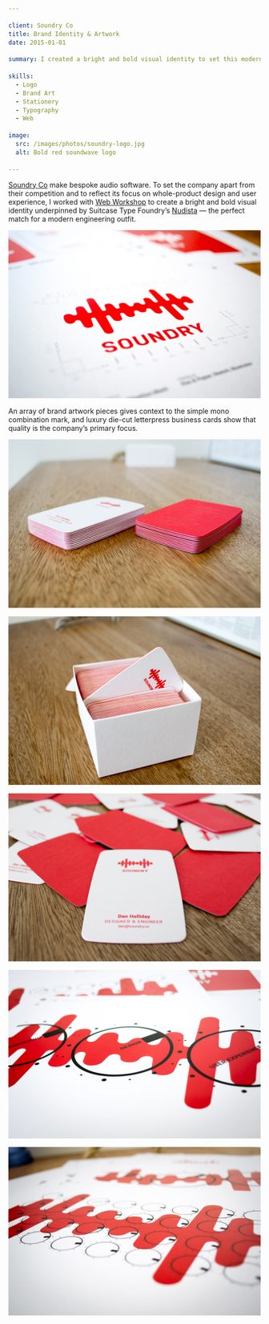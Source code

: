 ```yaml
---

client: Soundry Co
title: Brand Identity & Artwork
date: 2015-01-01

summary: I created a bright and bold visual identity to set this modern engineering outfit apart from their competition.

skills:
  - Logo
  - Brand Art
  - Stationery
  - Typography
  - Web

image:
  src: /images/photos/soundry-logo.jpg
  alt: Bold red soundwave logo

---
```


[Soundry Co](http://soundry.co) make bespoke audio software. To set the company apart from their competition and to reflect its focus on whole-product design and user experience, I worked with [Web Workshop](https://webworkshop.ltd) to create a bright and bold visual identity underpinned by Suitcase Type Foundry’s [Nudista](https://www.suitcasetype.com/nudista/specimen) — the perfect match for a modern engineering outfit.

![Soundry Colour Combination Mark](/images/photos/soundry-logo.jpg)

An array of brand artwork pieces gives context to the simple mono combination mark, and luxury die-cut letterpress business cards show that quality is the company’s primary focus.

![Soundry business cards](/images/photos/soundry-business-cards-stacked.jpg "Soundry business cards")

![Soundry business cards box](/images/photos/soundry-business-cards-box.jpg "Soundry business cards box")

![Scattered Soundry business cards](/images/photos/soundry-business-cards-scattered.jpg "Scattered Soundry business cards")

![Soundry brand artwork 1](/images/photos/soundry-art-1.jpg "Soundry brand artwork")

![Soundry brand artwork 2](/images/photos/soundry-art-2.jpg "Soundry brand artwork")
